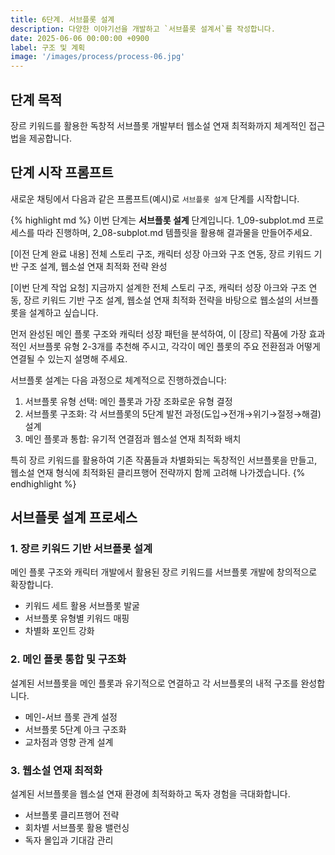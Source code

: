 ```yaml
---
title: 6단계. 서브플롯 설계
description: 다양한 이야기선을 개발하고 `서브플롯 설계서`를 작성합니다.
date: 2025-06-06 00:00:00 +0900
label: 구조 및 계획
image: '/images/process/process-06.jpg'
---
```


## 단계 목적

장르 키워드를 활용한 독창적 서브플롯 개발부터 웹소설 연재 최적화까지 체계적인 접근법을 제공합니다.

## 단계 시작 프롬프트

새로운 채팅에서 다음과 같은 프롬프트(예시)로 `서브플롯 설계` 단계를 시작합니다.

{% highlight md %}
이번 단계는 **서브플롯 설계** 단계입니다.
1_09-subplot.md 프로세스를 따라 진행하며,
2_08-subplot.md 템플릿을 활용해 결과물을 만들어주세요.

[이전 단계 완료 내용]
전체 스토리 구조, 캐릭터 성장 아크와 구조 연동, 장르 키워드 기반 구조 설계, 웹소설 연재 최적화 전략 완성

[이번 단계 작업 요청]
지금까지 설계한 전체 스토리 구조, 캐릭터 성장 아크와 구조 연동, 장르 키워드 기반 구조 설계, 웹소설 연재 최적화 전략을 바탕으로 웹소설의 서브플롯을 설계하고 싶습니다.

먼저 완성된 메인 플롯 구조와 캐릭터 성장 패턴을 분석하여, 이 [장르] 작품에 가장 효과적인 서브플롯 유형 2-3개를 추천해 주시고, 각각이 메인 플롯의 주요 전환점과 어떻게 연결될 수 있는지 설명해 주세요.

서브플롯 설계는 다음 과정으로 체계적으로 진행하겠습니다:
1. 서브플롯 유형 선택: 메인 플롯과 가장 조화로운 유형 결정
2. 서브플롯 구조화: 각 서브플롯의 5단계 발전 과정(도입→전개→위기→절정→해결) 설계
3. 메인 플롯과 통합: 유기적 연결점과 웹소설 연재 최적화 배치

특히 장르 키워드를 활용하여 기존 작품들과 차별화되는 독창적인 서브플롯을 만들고, 웹소설 연재 형식에 최적화된 클리프행어 전략까지 함께 고려해 나가겠습니다.
{% endhighlight %}

## 서브플롯 설계 프로세스

### 1. 장르 키워드 기반 서브플롯 설계
메인 플롯 구조와 캐릭터 개발에서 활용된 장르 키워드를 서브플롯 개발에 창의적으로 확장합니다.
- 키워드 세트 활용 서브플롯 발굴
- 서브플롯 유형별 키워드 매핑
- 차별화 포인트 강화

### 2. 메인 플롯 통합 및 구조화
설계된 서브플롯을 메인 플롯과 유기적으로 연결하고 각 서브플롯의 내적 구조를 완성합니다.
- 메인-서브 플롯 관계 설정
- 서브플롯 5단계 아크 구조화
- 교차점과 영향 관계 설계

### 3. 웹소설 연재 최적화
설계된 서브플롯을 웹소설 연재 환경에 최적화하고 독자 경험을 극대화합니다.
- 서브플롯 클리프행어 전략
- 회차별 서브플롯 활용 밸런싱
- 독자 몰입과 기대감 관리

